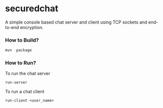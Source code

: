 # securedchat #

A simple console based chat server and client using TCP sockets and end-to-end encryption.

### How to Build? ###
```bash
mvn  package
```

### How to Run? ###
To run the chat server
```
run-server
```

To run a chat client
```
run-client <user_name>
```
